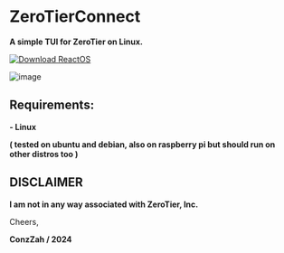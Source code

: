 # ZeroTierConnect
**A simple TUI for ZeroTier on Linux.**

<p>
  <a href="https://github.com/ConzZah/ZeroTierConnect/releases/latest">
    <img alt="Download ReactOS" src="https://img.shields.io/badge/download-latest-0688CB.svg">
  </a>
</p>

![image](https://github.com/ConzZah/ZeroTierConnect/assets/69615452/752943b2-2f42-4f50-ba64-7c1400db63d5)


## Requirements:

**- Linux**

**( tested on ubuntu and debian, also on raspberry pi but should run on other distros too )**

## DISCLAIMER

**I am not in any way associated with ZeroTier, Inc.**

Cheers, 

**ConzZah / 2024**
